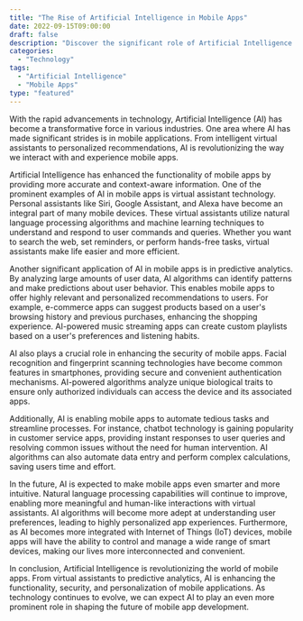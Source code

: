 ```yaml
--- 
title: "The Rise of Artificial Intelligence in Mobile Apps" 
date: 2022-09-15T09:00:00 
draft: false 
description: "Discover the significant role of Artificial Intelligence in shaping the future of mobile applications." 
categories: 
  - "Technology" 
tags: 
  - "Artificial Intelligence" 
  - "Mobile Apps" 
type: "featured" 
--- 
```


With the rapid advancements in technology, Artificial Intelligence (AI) has become a transformative force in various industries. One area where AI has made significant strides is in mobile applications. From intelligent virtual assistants to personalized recommendations, AI is revolutionizing the way we interact with and experience mobile apps.

Artificial Intelligence has enhanced the functionality of mobile apps by providing more accurate and context-aware information. One of the prominent examples of AI in mobile apps is virtual assistant technology. Personal assistants like Siri, Google Assistant, and Alexa have become an integral part of many mobile devices. These virtual assistants utilize natural language processing algorithms and machine learning techniques to understand and respond to user commands and queries. Whether you want to search the web, set reminders, or perform hands-free tasks, virtual assistants make life easier and more efficient.

Another significant application of AI in mobile apps is in predictive analytics. By analyzing large amounts of user data, AI algorithms can identify patterns and make predictions about user behavior. This enables mobile apps to offer highly relevant and personalized recommendations to users. For example, e-commerce apps can suggest products based on a user's browsing history and previous purchases, enhancing the shopping experience. AI-powered music streaming apps can create custom playlists based on a user's preferences and listening habits.

AI also plays a crucial role in enhancing the security of mobile apps. Facial recognition and fingerprint scanning technologies have become common features in smartphones, providing secure and convenient authentication mechanisms. AI-powered algorithms analyze unique biological traits to ensure only authorized individuals can access the device and its associated apps.

Additionally, AI is enabling mobile apps to automate tedious tasks and streamline processes. For instance, chatbot technology is gaining popularity in customer service apps, providing instant responses to user queries and resolving common issues without the need for human intervention. AI algorithms can also automate data entry and perform complex calculations, saving users time and effort.

In the future, AI is expected to make mobile apps even smarter and more intuitive. Natural language processing capabilities will continue to improve, enabling more meaningful and human-like interactions with virtual assistants. AI algorithms will become more adept at understanding user preferences, leading to highly personalized app experiences. Furthermore, as AI becomes more integrated with Internet of Things (IoT) devices, mobile apps will have the ability to control and manage a wide range of smart devices, making our lives more interconnected and convenient.

In conclusion, Artificial Intelligence is revolutionizing the world of mobile apps. From virtual assistants to predictive analytics, AI is enhancing the functionality, security, and personalization of mobile applications. As technology continues to evolve, we can expect AI to play an even more prominent role in shaping the future of mobile app development.
